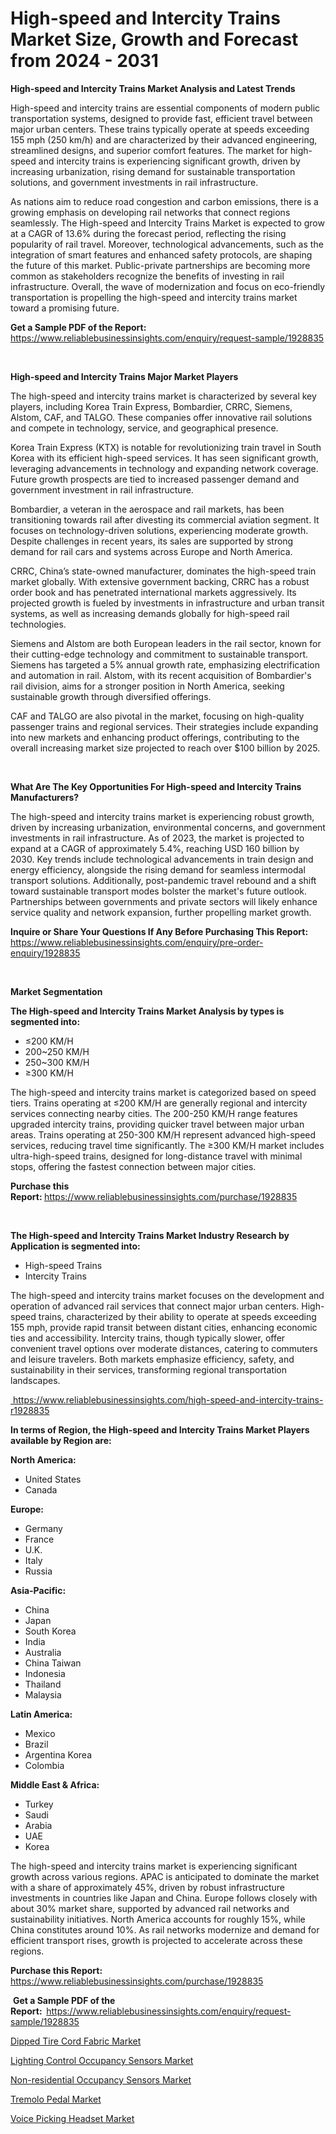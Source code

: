 <p><h1>High-speed and Intercity Trains Market Size, Growth and Forecast from 2024 - 2031</h1></p><p><strong>High-speed and Intercity Trains Market Analysis and Latest Trends</strong></p>
<p><p>High-speed and intercity trains are essential components of modern public transportation systems, designed to provide fast, efficient travel between major urban centers. These trains typically operate at speeds exceeding 155 mph (250 km/h) and are characterized by their advanced engineering, streamlined designs, and superior comfort features. The market for high-speed and intercity trains is experiencing significant growth, driven by increasing urbanization, rising demand for sustainable transportation solutions, and government investments in rail infrastructure.</p><p>As nations aim to reduce road congestion and carbon emissions, there is a growing emphasis on developing rail networks that connect regions seamlessly. The High-speed and Intercity Trains Market is expected to grow at a CAGR of 13.6% during the forecast period, reflecting the rising popularity of rail travel. Moreover, technological advancements, such as the integration of smart features and enhanced safety protocols, are shaping the future of this market. Public-private partnerships are becoming more common as stakeholders recognize the benefits of investing in rail infrastructure. Overall, the wave of modernization and focus on eco-friendly transportation is propelling the high-speed and intercity trains market toward a promising future.</p></p>
<p><strong>Get a Sample PDF of the Report:&nbsp;</strong> <a href="https://www.reliablebusinessinsights.com/enquiry/request-sample/1928835?utm_campaign=75&utm_medium=2&utm_source=Github&utm_content=ia&utm_term=25102024&utm_id=high-speed-and-intercity-trains">https://www.reliablebusinessinsights.com/enquiry/request-sample/1928835</a></p>
<p>&nbsp;</p>
<p><strong>High-speed and Intercity Trains Major Market Players</strong></p>
<p><p>The high-speed and intercity trains market is characterized by several key players, including Korea Train Express, Bombardier, CRRC, Siemens, Alstom, CAF, and TALGO. These companies offer innovative rail solutions and compete in technology, service, and geographical presence.</p><p>Korea Train Express (KTX) is notable for revolutionizing train travel in South Korea with its efficient high-speed services. It has seen significant growth, leveraging advancements in technology and expanding network coverage. Future growth prospects are tied to increased passenger demand and government investment in rail infrastructure.</p><p>Bombardier, a veteran in the aerospace and rail markets, has been transitioning towards rail after divesting its commercial aviation segment. It focuses on technology-driven solutions, experiencing moderate growth. Despite challenges in recent years, its sales are supported by strong demand for rail cars and systems across Europe and North America.</p><p>CRRC, China’s state-owned manufacturer, dominates the high-speed train market globally. With extensive government backing, CRRC has a robust order book and has penetrated international markets aggressively. Its projected growth is fueled by investments in infrastructure and urban transit systems, as well as increasing demands globally for high-speed rail technologies.</p><p>Siemens and Alstom are both European leaders in the rail sector, known for their cutting-edge technology and commitment to sustainable transport. Siemens has targeted a 5% annual growth rate, emphasizing electrification and automation in rail. Alstom, with its recent acquisition of Bombardier's rail division, aims for a stronger position in North America, seeking sustainable growth through diversified offerings.</p><p>CAF and TALGO are also pivotal in the market, focusing on high-quality passenger trains and regional services. Their strategies include expanding into new markets and enhancing product offerings, contributing to the overall increasing market size projected to reach over $100 billion by 2025.</p></p>
<p>&nbsp;</p>
<p><strong>What Are The Key Opportunities For High-speed and Intercity Trains Manufacturers?</strong></p>
<p><p>The high-speed and intercity trains market is experiencing robust growth, driven by increasing urbanization, environmental concerns, and government investments in rail infrastructure. As of 2023, the market is projected to expand at a CAGR of approximately 5.4%, reaching USD 160 billion by 2030. Key trends include technological advancements in train design and energy efficiency, alongside the rising demand for seamless intermodal transport solutions. Additionally, post-pandemic travel rebound and a shift toward sustainable transport modes bolster the market's future outlook. Partnerships between governments and private sectors will likely enhance service quality and network expansion, further propelling market growth.</p></p>
<p><strong>Inquire or Share Your Questions If Any Before Purchasing This Report:</strong> <a href="https://www.reliablebusinessinsights.com/enquiry/pre-order-enquiry/1928835?utm_campaign=75&utm_medium=2&utm_source=Github&utm_content=ia&utm_term=25102024&utm_id=high-speed-and-intercity-trains">https://www.reliablebusinessinsights.com/enquiry/pre-order-enquiry/1928835</a></p>
<p>&nbsp;</p>
<p><strong>Market Segmentation</strong></p>
<p><strong>The High-speed and Intercity Trains Market Analysis by types is segmented into:</strong></p>
<p><ul><li>≤200 KM/H</li><li>200~250 KM/H</li><li>250~300 KM/H</li><li>≥300 KM/H</li></ul></p>
<p><p>The high-speed and intercity trains market is categorized based on speed tiers. Trains operating at ≤200 KM/H are generally regional and intercity services connecting nearby cities. The 200-250 KM/H range features upgraded intercity trains, providing quicker travel between major urban areas. Trains operating at 250-300 KM/H represent advanced high-speed services, reducing travel time significantly. The ≥300 KM/H market includes ultra-high-speed trains, designed for long-distance travel with minimal stops, offering the fastest connection between major cities.</p></p>
<p><strong>Purchase this Report:&nbsp;</strong><a href="https://www.reliablebusinessinsights.com/purchase/1928835?utm_campaign=75&utm_medium=2&utm_source=Github&utm_content=ia&utm_term=25102024&utm_id=high-speed-and-intercity-trains">https://www.reliablebusinessinsights.com/purchase/1928835</a></p>
<p>&nbsp;</p>
<p><strong>The High-speed and Intercity Trains Market Industry Research by Application is segmented into:</strong></p>
<p><ul><li>High-speed Trains</li><li>Intercity Trains</li></ul></p>
<p><p>The high-speed and intercity trains market focuses on the development and operation of advanced rail services that connect major urban centers. High-speed trains, characterized by their ability to operate at speeds exceeding 155 mph, provide rapid transit between distant cities, enhancing economic ties and accessibility. Intercity trains, though typically slower, offer convenient travel options over moderate distances, catering to commuters and leisure travelers. Both markets emphasize efficiency, safety, and sustainability in their services, transforming regional transportation landscapes.</p></p>
<p><a href="https://www.reliablebusinessinsights.com/high-speed-and-intercity-trains-r1928835?utm_campaign=75&utm_medium=2&utm_source=Github&utm_content=ia&utm_term=25102024&utm_id=high-speed-and-intercity-trains">&nbsp;https://www.reliablebusinessinsights.com/high-speed-and-intercity-trains-r1928835</a></p>
<p><strong>In terms of Region, the High-speed and Intercity Trains Market Players available by Region are:</strong></p>
<p>
    <p> <strong> North America: </strong>
        <ul>
            <li>United States</li>
            <li>Canada</li>
        </ul>
        </p> 
    <p> <strong> Europe: </strong>
        <ul>
            <li>Germany</li>
            <li>France</li>
            <li>U.K.</li>
            <li>Italy</li>
            <li>Russia</li>
        </ul>
        </p> 
    <p> <strong> Asia-Pacific: </strong>
        <ul>
            <li>China</li>
            <li>Japan</li>
            <li>South Korea</li>
            <li>India</li>
            <li>Australia</li>
            <li>China Taiwan</li>
            <li>Indonesia</li>
            <li>Thailand</li>
            <li>Malaysia</li>
        </ul>
        </p> 
    <p> <strong> Latin America: </strong>
        <ul>
            <li>Mexico</li>
            <li>Brazil</li>
            <li>Argentina Korea</li>
            <li>Colombia</li>
        </ul>
        </p> 
    <p> <strong> Middle East & Africa: </strong>
        <ul>
            <li>Turkey</li>
            <li>Saudi</li>
            <li>Arabia</li>
            <li>UAE</li>
            <li>Korea</li>
        </ul>
    </p>
    </p>
<p><p>The high-speed and intercity trains market is experiencing significant growth across various regions. APAC is anticipated to dominate the market with a share of approximately 45%, driven by robust infrastructure investments in countries like Japan and China. Europe follows closely with about 30% market share, supported by advanced rail networks and sustainability initiatives. North America accounts for roughly 15%, while China constitutes around 10%. As rail networks modernize and demand for efficient transport rises, growth is projected to accelerate across these regions.</p></p>
<p><strong>Purchase this Report: </strong><a href="https://www.reliablebusinessinsights.com/purchase/1928835?utm_campaign=75&utm_medium=2&utm_source=Github&utm_content=ia&utm_term=25102024&utm_id=high-speed-and-intercity-trains">https://www.reliablebusinessinsights.com/purchase/1928835</a></p>
<p>&nbsp;<strong>Get a Sample PDF of the Report:&nbsp;&nbsp;</strong><a href="https://www.reliablebusinessinsights.com/enquiry/request-sample/1928835?utm_campaign=75&utm_medium=2&utm_source=Github&utm_content=ia&utm_term=25102024&utm_id=high-speed-and-intercity-trains">https://www.reliablebusinessinsights.com/enquiry/request-sample/1928835</a></p>
<p><strong></strong></p>
<p><p><a href="https://github.com/shivermasallash/Market-Research-Report-List-1/blob/main/dipped-tire-cord-fabric-market.md?utm_campaign=75&utm_medium=2&utm_source=Github&utm_content=ia&utm_term=25102024&utm_id=high-speed-and-intercity-trains">Dipped Tire Cord Fabric Market</a></p><p><a href="https://www.linkedin.com/pulse/lighting-control-occupancy-sensors-market-industry-trends-forecast-ovg3e?utm_campaign=75&utm_medium=2&utm_source=Github&utm_content=ia&utm_term=25102024&utm_id=high-speed-and-intercity-trains">Lighting Control Occupancy Sensors Market</a></p><p><a href="https://www.linkedin.com/pulse/non-residential-occupancy-sensors-market-growth-outlook-from-2024-ej6je?utm_campaign=75&utm_medium=2&utm_source=Github&utm_content=ia&utm_term=25102024&utm_id=high-speed-and-intercity-trains">Non-residential Occupancy Sensors Market</a></p><p><a href="https://issuu.com/reportprime-2/docs/tremolo-pedal-market-size-2030.pptx_d46e1a32272715?utm_campaign=75&utm_medium=2&utm_source=Github&utm_content=ia&utm_term=25102024&utm_id=high-speed-and-intercity-trains">Tremolo Pedal Market</a></p><p><a href="https://github.com/taketakyriffecd/Market-Research-Report-List-1/blob/main/voice-picking-headset-market.md?utm_campaign=75&utm_medium=2&utm_source=Github&utm_content=ia&utm_term=25102024&utm_id=high-speed-and-intercity-trains">Voice Picking Headset Market</a></p></p>